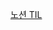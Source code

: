 [노션 TIL](https://isjoeyful.notion.site/b7c4da9b7b594021aca1e342d26a4bb6?v=5fc5dfd258f74bfc9d69b2501c5d11f7)
